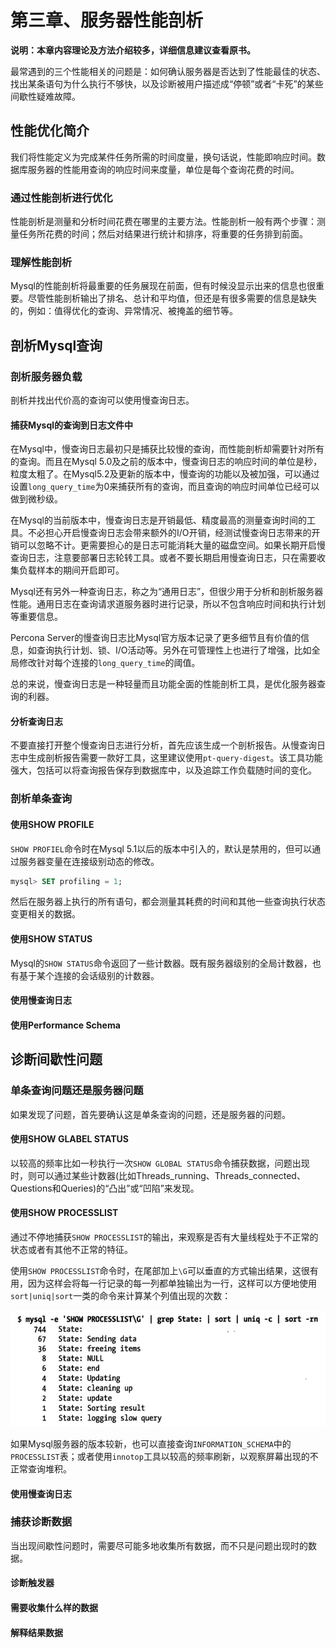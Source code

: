 # 第三章、服务器性能剖析

**说明：本章内容理论及方法介绍较多，详细信息建议查看原书。**

最常遇到的三个性能相关的问题是：如何确认服务器是否达到了性能最佳的状态、找出某条语句为什么执行不够快，以及诊断被用户描述成“停顿”或者“卡死”的某些间歇性疑难故障。

## 性能优化简介

我们将性能定义为完成某件任务所需的时间度量，换句话说，性能即响应时间。数据库服务器的性能用查询的响应时间来度量，单位是每个查询花费的时间。

### 通过性能剖析进行优化

性能剖析是测量和分析时间花费在哪里的主要方法。性能剖析一般有两个步骤：测量任务所花费的时间；然后对结果进行统计和排序，将重要的任务排到前面。

### 理解性能剖析

Mysql的性能剖析将最重要的任务展现在前面，但有时候没显示出来的信息也很重要。尽管性能剖析输出了排名、总计和平均值，但还是有很多需要的信息是缺失的，例如：值得优化的查询、异常情况、被掩盖的细节等。

## 剖析Mysql查询

### 剖析服务器负载

剖析并找出代价高的查询可以使用慢查询日志。

#### 捕获Mysql的查询到日志文件中

在Mysql中，慢查询日志最初只是捕获比较慢的查询，而性能剖析却需要针对所有的查询。而且在Mysql 5.0及之前的版本中，慢查询日志的响应时间的单位是秒，粒度太粗了。在Mysql5.2及更新的版本中，慢查询的功能以及被加强，可以通过设置`long_query_time`为0来捕获所有的查询，而且查询的响应时间单位已经可以做到微秒级。

在Mysql的当前版本中，慢查询日志是开销最低、精度最高的测量查询时间的工具。不必担心开启慢查询日志会带来额外的I/O开销，经测试慢查询日志带来的开销可以忽略不计。更需要担心的是日志可能消耗大量的磁盘空间。如果长期开启慢查询日志，注意要部署日志轮转工具。或者不要长期启用慢查询日志，只在需要收集负载样本的期间开启即可。

Mysql还有另外一种查询日志，称之为“通用日志”，但很少用于分析和剖析服务器性能。通用日志在查询请求道服务器时进行记录，所以不包含响应时间和执行计划等重要信息。

Percona Server的慢查询日志比Mysql官方版本记录了更多细节且有价值的信息，如查询执行计划、锁、I/O活动等。另外在可管理性上也进行了增强，比如全局修改针对每个连接的`long_query_time`的阈值。

总的来说，慢查询日志是一种轻量而且功能全面的性能剖析工具，是优化服务器查询的利器。

#### 分析查询日志

不要直接打开整个慢查询日志进行分析，首先应该生成一个剖析报告。从慢查询日志中生成剖析报告需要一款好工具，这里建议使用`pt-query-digest`。该工具功能强大，包括可以将查询报告保存到数据库中，以及追踪工作负载随时间的变化。

### 剖析单条查询

#### 使用SHOW PROFILE

`SHOW PROFIEL`命令时在Mysql 5.1以后的版本中引入的，默认是禁用的，但可以通过服务器变量在连接级别动态的修改。

```sql
mysql> SET profiling = 1;
```
然后在服务器上执行的所有语句，都会测量其耗费的时间和其他一些查询执行状态变更相关的数据。

#### 使用SHOW STATUS

Mysql的`SHOW STATUS`命令返回了一些计数器。既有服务器级别的全局计数器，也有基于某个连接的会话级别的计数器。

#### 使用慢查询日志

#### 使用Performance Schema

## 诊断间歇性问题

### 单条查询问题还是服务器问题

如果发现了问题，首先要确认这是单条查询的问题，还是服务器的问题。

#### 使用SHOW GLABEL STATUS

以较高的频率比如一秒执行一次`SHOW GLOBAL STATUS`命令捕获数据，问题出现时，则可以通过某些计数器(比如Threads_running、Threads_connected、Questions和Queries)的“凸出”或“凹陷”来发现。

#### 使用SHOW PROCESSLIST

通过不停地捕获`SHOW PROCESSLIST`的输出，来观察是否有大量线程处于不正常的状态或者有其他不正常的特征。

使用`SHOW PROCESSLIST`命令时，在尾部加上`\G`可以垂直的方式输出结果，这很有用，因为这样会将每一行记录的每一列都单独输出为一行，这样可以方便地使用`sort|uniq|sort`一类的命令来计算某个列值出现的次数：

![](https://github.com/maoyunfei/static-sources/blob/master/mysql_1.png?raw=true)

如果Mysql服务器的版本较新，也可以直接查询`INFORMATION_SCHEMA`中的`PROCESSLIST`表；或者使用`innotop`工具以较高的频率刷新，以观察屏幕出现的不正常查询堆积。

#### 使用慢查询日志

### 捕获诊断数据

当出现间歇性问题时，需要尽可能多地收集所有数据，而不只是问题出现时的数据。

#### 诊断触发器

#### 需要收集什么样的数据

#### 解释结果数据


